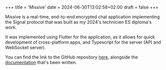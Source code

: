 +++
title = 'Missive'
date = 2024-06-30T13:02:58+02:00
draft = false
+++

Missive is a real-time, end-to-end encrypted chat application implementing the Signal protocol that was built as my 2024's technicien ES diploma's work.

It was implemented using Flutter for the application, as it allows for quick development of cross-platform apps, and Typescript for the server (API and WebSocket server).

You can find the link to the GitHub repository [here](https://github.com/nezia1/missive), alongside the [documentation](https://anthony-rdrgz.docs.ictge.ch/missive) that's been written.
